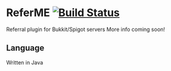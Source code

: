# ReferME  [![Build Status](https://travis-ci.org/scarger/ReferME.svg?branch=master)](https://travis-ci.org/scarger/ReferME)

Referral plugin for Bukkit/Spigot servers
More info coming soon!

## Language

Written in Java
